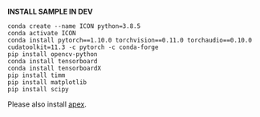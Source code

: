 
**INSTALL SAMPLE IN DEV**

```
conda create --name ICON python=3.8.5
conda activate ICON
conda install pytorch==1.10.0 torchvision==0.11.0 torchaudio==0.10.0 cudatoolkit=11.3 -c pytorch -c conda-forge
pip install opencv-python
conda install tensorboard
conda install tensorboardX
pip install timm
pip install matplotlib
pip install scipy
```

Please also install [apex](https://github.com/NVIDIA/apex).
